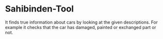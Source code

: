 # Sahibinden-Tool
It finds true information about cars by looking at the given descriptions. For example it checks that the car has damaged, painted or exchanged part or not.
